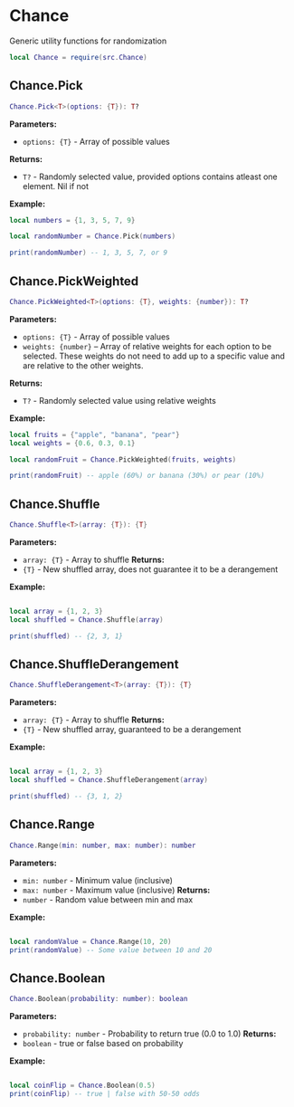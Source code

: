 # Chance

Generic utility functions for randomization

```lua
local Chance = require(src.Chance)
```

## Chance.Pick
```lua
Chance.Pick<T>(options: {T}): T?
```

**Parameters:**
- `options: {T}` - Array of possible values

**Returns:** 
- `T?` - Randomly selected value, provided options contains atleast one element.  Nil if not

**Example:**
```lua
local numbers = {1, 3, 5, 7, 9}

local randomNumber = Chance.Pick(numbers)

print(randomNumber) -- 1, 3, 5, 7, or 9

```

## Chance.PickWeighted
```lua
Chance.PickWeighted<T>(options: {T}, weights: {number}): T?
```

**Parameters:**
- `options: {T}` - Array of possible values
- `weights: {number}` – Array of relative weights for each option to be selected. These weights do not need to add up to a specific value and are relative to the other weights.

**Returns:** 
- `T?` - Randomly selected value using relative weights

**Example:**
```lua
local fruits = {"apple", "banana", "pear"}
local weights = {0.6, 0.3, 0.1}

local randomFruit = Chance.PickWeighted(fruits, weights)

print(randomFruit) -- apple (60%) or banana (30%) or pear (10%)

```

## Chance.Shuffle
```lua
Chance.Shuffle<T>(array: {T}): {T}
```

**Parameters:**
- `array: {T}` - Array to shuffle
**Returns:** 
- `{T}` - New shuffled array, does not guarantee it to be a derangement

**Example:**
```lua

local array = {1, 2, 3}
local shuffled = Chance.Shuffle(array)

print(shuffled) -- {2, 3, 1}

```

## Chance.ShuffleDerangement
```lua
Chance.ShuffleDerangement<T>(array: {T}): {T}
```

**Parameters:**
- `array: {T}` - Array to shuffle
**Returns:** 
- `{T}` - New shuffled array, guaranteed to be a derangement

**Example:**
```lua

local array = {1, 2, 3}
local shuffled = Chance.ShuffleDerangement(array)

print(shuffled) -- {3, 1, 2}

```

## Chance.Range
```lua
Chance.Range(min: number, max: number): number
```

**Parameters:**
- `min: number` - Minimum value (inclusive)
- `max: number` - Maximum value (inclusive)
**Returns:** 
- `number` - Random value between min and max

**Example:**
```lua

local randomValue = Chance.Range(10, 20)
print(randomValue) -- Some value between 10 and 20

```

## Chance.Boolean
```lua
Chance.Boolean(probability: number): boolean
```

**Parameters:**
- `probability: number` - Probability to return true (0.0 to 1.0)
**Returns:** 
- `boolean` - true or false based on probability

**Example:**
```lua

local coinFlip = Chance.Boolean(0.5)
print(coinFlip) -- true | false with 50-50 odds

```


